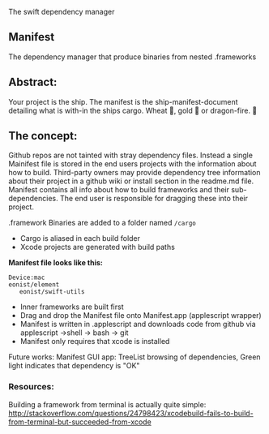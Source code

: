 The swift dependency manager<!--more--> 

## Manifest
The dependency manager that produce binaries from nested .frameworks

## Abstract:
Your project is the ship. The manifest is the ship-manifest-document detailing what is with-in the ships cargo. Wheat 🌾, gold 👑 or dragon-fire. 🐉

## The concept: 
Github repos are not tainted with stray dependency files. Instead a single Mainifest file is stored in the end users projects with the information about how to build. Third-party owners may provide dependency tree information about their project in a github wiki or install section in the readme.md file. Manifest contains all info about how to build frameworks and their sub-dependencies. The end user is responsible for dragging these into their project. 

.framework Binaries are added to a folder named ``/cargo``

- Cargo is aliased in each build folder  
- Xcode projects are generated with build paths  

**Manifest file looks like this:**    

```
Device:mac
eonist/element
   eonist/swift-utils
```

- Inner frameworks are built first
- Drag and drop the Manifest file onto Manifest.app (applescript wrapper)
- Manifest is written in .applescript and downloads code from github via applescript ->shell -> bash -> git
- Manifest only requires that xcode is installed

Future works: Manifest GUI app: TreeList browsing of dependencies, Green light indicates that dependency is "OK"

### Resources:

Building a framework from terminal is actually quite simple: http://stackoverflow.com/questions/24798423/xcodebuild-fails-to-build-from-terminal-but-succeeded-from-xcode